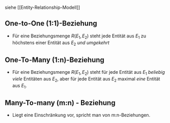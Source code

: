 siehe [[Entity-Relationship-Modell]]

## One-to-One (1:1)-Beziehung
- Für eine Beziehungsmenge $R(E_{1},E_{2})$ steht jede Entität aus $E_{1}$ zu höchstens einer Entität aus $E_{2}$ _und umgekehrt_

## One-To-Many (1:n)-Beziehung
- Für eine Beziehungsmenge $R(E_{1},E_{2})$ steht für jede Entität aus $E_{1}$ _beliebig viele_ Entitäten aus $E_{2}$, aber für jede Entität aus $E_{2}$ maximal _eine_ Entität aus $E_{1}$.

## Many-To-many (m:n) - Beziehung
- Liegt eine Einschränkung vor, spricht man von m:n-Beziehungen.